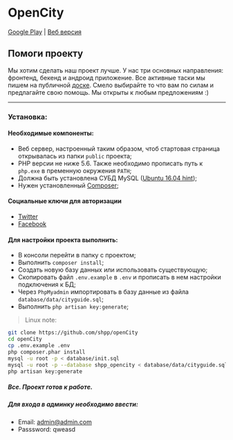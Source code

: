 # OpenCity
[Google Play](https://play.google.com/store/apps/details?id=me.kowo.opencity) | [Веб версия](http://opencity.shpp.me/)

## Помоги проекту
Мы хотим сделать наш проект лучше. У нас три основных направления: фронтенд, бекенд и андроид приложение.
Все активные таски мы пишем на публичной [доске](https://trello.com/b/ZfK6Z8a3/-). Смело выбирайте то что вам по силам и предлагайте свою помощь.
Мы открыты к любым предложениям :)

***
### Установка:

#### Необходимые компоненты:
* Веб сервер, настроенный таким образом, чтоб стартовая страница открывалась из папки `public` проекта;
* PHP версии не ниже 5.6. Также необходимо прописать путь к `php.exe` в пременную окружения `PATH`;
* Должна быть установлена СУБД MySQL ([Ubuntu 16.04 hint](https://www.digitalocean.com/community/tutorials/how-to-install-mysql-on-ubuntu-16-04));
* Нужен установленный [Composer](https://getcomposer.org/download/);

#### Социальные ключи для авторизации
*  [Twitter](https://apps.twitter.com/app/new)
*  [Facebook](https://developers.facebook.com/apps/)

#### Для настройки проекта выполнить:
* В консоли перейти в папку с проектом;
* Выполнить `composer install`;
* Создать новую базу данных или использовать существующую;
* Скопировать файл `.env.example` в `.env` и прописать в нем настройки подключения к БД;
* Через `PhpMyadmin` импортировать в базу данные из файла `database/data/cityguide.sql`;
* Выполнить `php artisan key:generate`;

> Linux note:
``` bash
git clone https://github.com/shpp/openCity
cd openCity
cp .env.example .env
php composer.phar install
mysql -u root -p < database/init.sql
mysql -u root -p --database shpp_opencity < database/data/cityguide.sql
php artisan key:generate
```

##### Все. Проект готов к работе.  

##### Для входа в админку необходимо ввести:
* Email: admin@admin.com
* Passsword: qweasd
